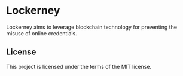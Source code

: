 # Lockerney
Lockerney aims to leverage blockchain technology for preventing the misuse of online credentials.

## License
This project is licensed under the terms of the MIT license.